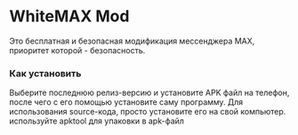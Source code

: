 # WhiteMAX Mod

Это бесплатная и безопасная модификация мессенджера MAX, приоритет которой - безопасность.

### Как установить

Выберите последнюю релиз-версию и установите APK файл на телефон, после чего с его помощью установите саму программу.
Для использования source-кода, просто установите его на свой компьютер. используйте apktool для упаковки в apk-файл
